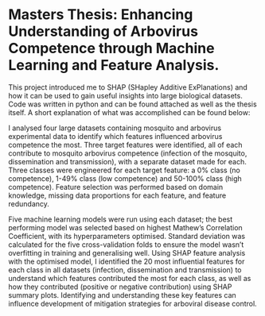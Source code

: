 # Masters Thesis: Enhancing Understanding of Arbovirus Competence through Machine Learning and Feature Analysis.
This project introduced me to SHAP (SHapley Additive ExPlanations) and how it can be used to gain useful insights into large biological datasets. Code was written in python and can be found attached as well as the thesis itself. A short explanation of what was accomplished can be found below:

I analysed four large datasets containing mosquito and arbovirus experimental data to identify which features influenced arbovirus competence the most. Three target features were identified, all of each contribute to mosquito arbovirus competence (infection of the mosquito, dissemination and transmission), with a separate dataset made for each. Three classes were engineered for each target feature: a 0% class (no competence), 1-49% class (low competence) and 50-100% class (high competence). Feature selection was performed based on domain knowledge, missing data proportions for each feature, and feature redundancy.

Five machine learning models were run using each dataset; the best performing model was selected based on highest Mathew’s Correlation Coefficient, with its hyperparameters optimised. Standard deviation was calculated for the five cross-validation folds to ensure the model wasn’t overfitting in training and generalising well. Using SHAP feature analysis with the optimised model, I identified the 20 most influential features for each class in all datasets (infection, dissemination and transmission) to understand which features contributed the most for each class, as well as how they contributed (positive or negative contribution) using SHAP summary plots. Identifying and understanding these key features can influence development of mitigation strategies for arboviral disease control.
